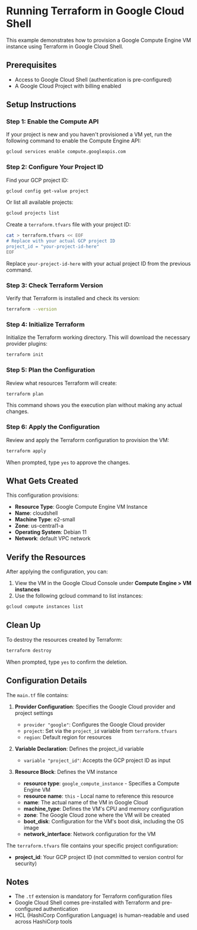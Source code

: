 # Running Terraform in Google Cloud Shell

This example demonstrates how to provision a Google Compute Engine VM instance using Terraform in Google Cloud Shell.

## Prerequisites

- Access to Google Cloud Shell (authentication is pre-configured)
- A Google Cloud Project with billing enabled

## Setup Instructions

### Step 1: Enable the Compute API

If your project is new and you haven't provisioned a VM yet, run the following command to enable the Compute Engine API:

```bash
gcloud services enable compute.googleapis.com
```

### Step 2: Configure Your Project ID

Find your GCP project ID:

```bash
gcloud config get-value project
```

Or list all available projects:

```bash
gcloud projects list
```

Create a `terraform.tfvars` file with your project ID:

```bash
cat > terraform.tfvars << EOF
# Replace with your actual GCP project ID
project_id = "your-project-id-here"
EOF
```

Replace `your-project-id-here` with your actual project ID from the previous command.

### Step 3: Check Terraform Version

Verify that Terraform is installed and check its version:

```bash
terraform --version
```

### Step 4: Initialize Terraform

Initialize the Terraform working directory. This will download the necessary provider plugins:

```bash
terraform init
```

### Step 5: Plan the Configuration

Review what resources Terraform will create:

```bash
terraform plan
```

This command shows you the execution plan without making any actual changes.

### Step 6: Apply the Configuration

Review and apply the Terraform configuration to provision the VM:

```bash
terraform apply
```

When prompted, type `yes` to approve the changes.

## What Gets Created

This configuration provisions:

- **Resource Type**: Google Compute Engine VM Instance
- **Name**: cloudshell
- **Machine Type**: e2-small
- **Zone**: us-central1-a
- **Operating System**: Debian 11
- **Network**: default VPC network

## Verify the Resources

After applying the configuration, you can:

1. View the VM in the Google Cloud Console under **Compute Engine > VM instances**
2. Use the following gcloud command to list instances:

```bash
gcloud compute instances list
```

## Clean Up

To destroy the resources created by Terraform:

```bash
terraform destroy
```

When prompted, type `yes` to confirm the deletion.

## Configuration Details

The `main.tf` file contains:

1. **Provider Configuration**: Specifies the Google Cloud provider and project settings
   - `provider "google"`: Configures the Google Cloud provider
   - `project`: Set via the `project_id` variable from `terraform.tfvars`
   - `region`: Default region for resources

2. **Variable Declaration**: Defines the project_id variable
   - `variable "project_id"`: Accepts the GCP project ID as input

3. **Resource Block**: Defines the VM instance
   - **resource type**: `google_compute_instance` - Specifies a Compute Engine VM
   - **resource name**: `this` - Local name to reference this resource
   - **name**: The actual name of the VM in Google Cloud
   - **machine_type**: Defines the VM's CPU and memory configuration
   - **zone**: The Google Cloud zone where the VM will be created
   - **boot_disk**: Configuration for the VM's boot disk, including the OS image
   - **network_interface**: Network configuration for the VM

The `terraform.tfvars` file contains your specific project configuration:

- **project_id**: Your GCP project ID (not committed to version control for security)

## Notes

- The `.tf` extension is mandatory for Terraform configuration files
- Google Cloud Shell comes pre-installed with Terraform and pre-configured authentication
- HCL (HashiCorp Configuration Language) is human-readable and used across HashiCorp tools
